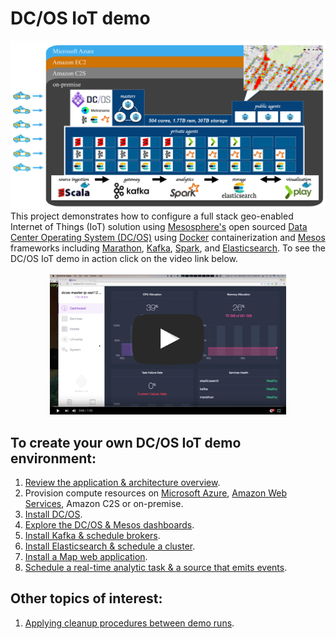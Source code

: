 # DC/OS IoT demo
<img src="docs/0-overview/architecture.jpg"/>
This project demonstrates how to configure a full stack geo-enabled Internet of Things (IoT) solution using <a href="https://mesosphere.com/">Mesosphere's</a> open sourced <a href="https://dcos.io/">Data Center Operating System (DC/OS)</a> using <a href="https://www.docker.com/">Docker</a> containerization and <a href="http://mesos.apache.org/">Mesos</a> frameworks including <a href="https://mesosphere.github.io/marathon/">Marathon</a>, <a href="http://kafka.apache.org/">Kafka</a>, <a href="http://spark.apache.org/">Spark</a>, and <a href="http://elasticsearch.mesosframeworks.com/">Elasticsearch</a>.  To see the DC/OS IoT demo in action click on the video link below.<br><br>
<center><a href="https://youtu.be/tOPmPIHuV-o"><img src="docs/0-overview//dcos-iot-demo-screenshot.jpg" height="75%" width="75%" ></a></center>

## To create your own DC/OS IoT demo environment:
1. <a href="docs/0-overview/README.md">Review the application & architecture overview</a>.<br>
2. Provision compute resources on <a href="docs/1-azure/README.md">Microsoft Azure</a>, <a href="docs/1-amazon/README.md">Amazon Web Services</a>, Amazon C2S or on-premise.<br>
3. <a href="docs/2-install/README.md">Install DC/OS</a>.<br>
4. <a href="docs/3-explore/README.md">Explore the DC/OS & Mesos dashboards</a>.<br>
5. <a href="docs/4-kafka/README.md">Install Kafka & schedule brokers</a>.<br>
6. <a href="docs/5-elasticsearch/README.md">Install Elasticsearch & schedule a cluster</a>.<br>
7. <a href="docs/6-webapp/README.md">Install a Map web application</a>.<br>
8. <a href="docs/app-setup.md">Schedule a real-time analytic task & a source that emits events</a>.<br>

## Other topics of interest:
1. <a href="docs/cleanup-demo.md">Applying cleanup procedures between demo runs</a>.<br>
